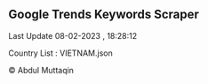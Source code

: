 

## Google Trends Keywords Scraper 
 
Last Update 08-02-2023 , 18:28:12

Country List :
VIETNAM.json



© Abdul Muttaqin 
